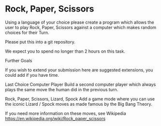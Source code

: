 # Rock, Paper, Scissors

Using a language of your choice please create a program which allows the user to play Rock, Paper, Scissors against a computer which makes random choices for their Turn.

Please put this into a git repository.

We expect you to spend no longer than 2 hours on this task.


Further Goals

If you wish to extend your submission here are suggested extensions, you could add if you have time.

Last Choice Computer Player
Build a second computer player which always plays the same move the human did in the previous turn.

Rock, Paper, Scissors, Lizard, Spock
Add a game mode where you can use the iconic Lizard / Spock moves as made famous by the Big Bang Theory.

If you need more information on these moves, see Wikipedia https://en.wikipedia.org/wiki/Rock_paper_scissors  
